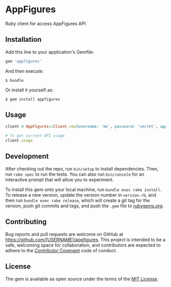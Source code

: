 # AppFigures

Ruby client for access AppFigures API

## Installation

Add this line to your application's Gemfile:

```ruby
gem 'appfigures'
```

And then execute:

    $ bundle

Or install it yourself as:

    $ gem install appfigures

## Usage

```ruby
client = AppFigures::Client.new(username: 'me', password: 'secret', app_key: 'my_key', app_secret: 'dont_say')

# To get current API usage
client.usage
```

## Development

After checking out the repo, run `bin/setup` to install dependencies. Then, run `rake spec` to run the tests. You can also run `bin/console` for an interactive prompt that will allow you to experiment.

To install this gem onto your local machine, run `bundle exec rake install`. To release a new version, update the version number in `version.rb`, and then run `bundle exec rake release`, which will create a git tag for the version, push git commits and tags, and push the `.gem` file to [rubygems.org](https://rubygems.org).

## Contributing

Bug reports and pull requests are welcome on GitHub at https://github.com/[USERNAME]/appfigures. This project is intended to be a safe, welcoming space for collaboration, and contributors are expected to adhere to the [Contributor Covenant](http://contributor-covenant.org) code of conduct.


## License

The gem is available as open source under the terms of the [MIT License](http://opensource.org/licenses/MIT).

